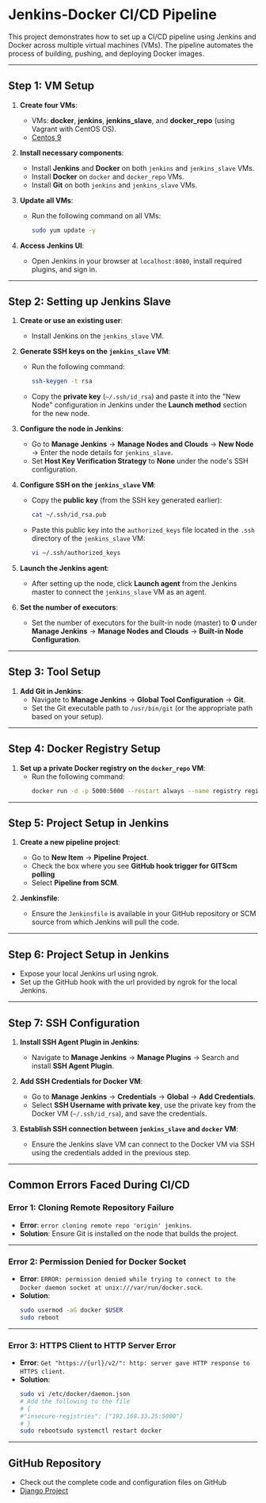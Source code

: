 # Jenkins-Docker CI/CD Pipeline

This project demonstrates how to set up a CI/CD pipeline using Jenkins and Docker across multiple virtual machines (VMs). The pipeline automates the process of building, pushing, and deploying Docker images.

---

## **Step 1: VM Setup**

1. **Create four VMs**:
   - VMs: **docker**, **jenkins**, **jenkins_slave**, and **docker_repo** (using Vagrant with CentOS OS).
   - [Centos 9](https://portal.cloud.hashicorp.com/vagrant/discover/eurolinux-vagrant/centos-stream-9)

2. **Install necessary components**:
   - Install **Jenkins** and **Docker** on both `jenkins` and `jenkins_slave` VMs.
   - Install **Docker** on `docker` and `docker_repo` VMs.
   - Install **Git** on both `jenkins` and `jenkins_slave` VMs.

3. **Update all VMs**:
   - Run the following command on all VMs:
     ```bash
     sudo yum update -y
     ```

4. **Access Jenkins UI**:
   - Open Jenkins in your browser at `localhost:8080`, install required plugins, and sign in.

---

## **Step 2: Setting up Jenkins Slave**

1. **Create or use an existing user**:
   - Install Jenkins on the `jenkins_slave` VM.

2. **Generate SSH keys on the `jenkins_slave` VM**:
   - Run the following command:
     ```bash
     ssh-keygen -t rsa
     ```
   - Copy the **private key** (`~/.ssh/id_rsa`) and paste it into the "New Node" configuration in Jenkins under the **Launch method** section for the new node.

3. **Configure the node in Jenkins**:
   - Go to **Manage Jenkins** → **Manage Nodes and Clouds** → **New Node** → Enter the node details for `jenkins_slave`.
   - Set **Host Key Verification Strategy** to **None** under the node's SSH configuration.

4. **Configure SSH on the `jenkins_slave` VM**:
   - Copy the **public key** (from the SSH key generated earlier):
     ```bash
     cat ~/.ssh/id_rsa.pub
     ```
   - Paste this public key into the `authorized_keys` file located in the `.ssh` directory of the `jenkins_slave` VM:
     ```bash
     vi ~/.ssh/authorized_keys
     ```

5. **Launch the Jenkins agent**:
   - After setting up the node, click **Launch agent** from the Jenkins master to connect the `jenkins_slave` VM as an agent.

6. **Set the number of executors**:
   - Set the number of executors for the built-in node (master) to **0** under **Manage Jenkins** → **Manage Nodes and Clouds** → **Built-in Node Configuration**.

---

## **Step 3: Tool Setup**

1. **Add Git in Jenkins**:
   - Navigate to **Manage Jenkins** → **Global Tool Configuration** → **Git**.
   - Set the Git executable path to `/usr/bin/git` (or the appropriate path based on your setup).

---

## **Step 4: Docker Registry Setup**

1. **Set up a private Docker registry on the `docker_repo` VM**:
   - Run the following command:
     ```bash
     docker run -d -p 5000:5000 --restart always --name registry registry:2
     ```

---

## **Step 5: Project Setup in Jenkins**

1. **Create a new pipeline project**:
   - Go to **New Item** → **Pipeline Project**.
   - Check the box where you see **GitHub hook trigger for GITScm polling**
   - Select **Pipeline from SCM**.

2. **Jenkinsfile**:
   - Ensure the `Jenkinsfile` is available in your GitHub repository or SCM source from which Jenkins will pull the code.

---
## **Step 6: Project Setup in Jenkins**
   - Expose your local Jenkins url using ngrok.
   - Set up the GitHub hook with the url provided by ngrok for the local Jenkins.
---
## **Step 7: SSH Configuration**

1. **Install SSH Agent Plugin in Jenkins**:
   - Navigate to **Manage Jenkins** → **Manage Plugins** → Search and install **SSH Agent Plugin**.

2. **Add SSH Credentials for Docker VM**:
   - Go to **Manage Jenkins** → **Credentials** → **Global** → **Add Credentials**.
   - Select **SSH Username with private key**, use the private key from the Docker VM (`~/.ssh/id_rsa`), and save the credentials.

3. **Establish SSH connection between `jenkins_slave` and `docker` VM**:
   - Ensure the Jenkins slave VM can connect to the Docker VM via SSH using the credentials added in the previous step.

---

## **Common Errors Faced During CI/CD**

### **Error 1: Cloning Remote Repository Failure**
- **Error**: `error cloning remote repo 'origin' jenkins`.
- **Solution**: Ensure Git is installed on the node that builds the project.
  
---

### **Error 2: Permission Denied for Docker Socket**
- **Error**: `ERROR: permission denied while trying to connect to the Docker daemon socket at unix:///var/run/docker.sock`.
- **Solution**:
   ```bash
   sudo usermod -aG docker $USER
   sudo reboot

---

### **Error 3: HTTPS Client to HTTP Server Error**
- **Error**: `Get "https://{url}/v2/": http: server gave HTTP response to HTTPS client`.
- **Solution**:
   ```bash
   sudo vi /etc/docker/daemon.json
   # Add the following to the file
   # {
   #"insecure-registries": ["192.168.33.25:5000"]
   # }
   sudo rebootsudo systemctl restart docker
---

## **GitHub Repository**
- Check out the complete code and configuration files on GitHub
- [Django Project](https://github.com/Sreevedh/django_ecommerce_website)
